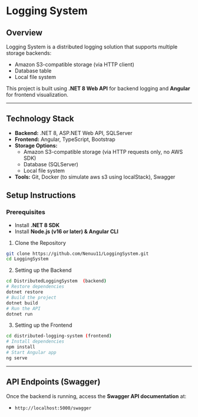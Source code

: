 # Logging System

## Overview
Logging System is a distributed logging solution that supports multiple storage backends:
- Amazon S3-compatible storage (via HTTP client)
- Database table
- Local file system
  
This project is built using **.NET 8 Web API** for backend logging and **Angular** for frontend visualization.

---

## Technology Stack
- **Backend:** .NET 8, ASP.NET Web API, SQLServer
- **Frontend:** Angular, TypeScript, Bootstrap
- **Storage Options:**
  - Amazon S3-compatible storage (via HTTP requests only, no AWS SDK)
  - Database (SQLServer)
  - Local file system
- **Tools:** Git, Docker (to simulate aws s3 using localStack), Swagger

## Setup Instructions

### Prerequisites
- Install **.NET 8 SDK**
- Install **Node.js (v16 or later) & Angular CLI**

1) Clone the Repository
```sh
git clone https://github.com/Nenuu11/LoggingSystem.git
cd LoggingSystem
```

2) Setting up the Backend
```sh
cd DistributedLoggingSystem  (backend)
# Restore dependencies
dotnet restore
# Build the project
dotnet build
# Run the API
dotnet run
```

3) Setting up the Frontend
```sh
cd distributed-logging-system (frontend)
# Install dependencies
npm install
# Start Angular app
ng serve
```

---

## API Endpoints (Swagger)
Once the backend is running, access the **Swagger API documentation** at:
- `http://localhost:5000/swagger`


